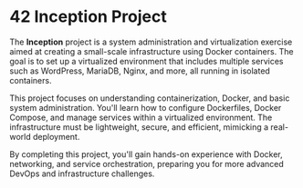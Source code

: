 # 42 Inception Project

The **Inception** project is a system administration and virtualization exercise aimed at creating a small-scale infrastructure using Docker containers. The goal is to set up a virtualized environment that includes multiple services such as WordPress, MariaDB, Nginx, and more, all running in isolated containers.

This project focuses on understanding containerization, Docker, and basic system administration. You'll learn how to configure Dockerfiles, Docker Compose, and manage services within a virtualized environment. The infrastructure must be lightweight, secure, and efficient, mimicking a real-world deployment.

By completing this project, you'll gain hands-on experience with Docker, networking, and service orchestration, preparing you for more advanced DevOps and infrastructure challenges.
